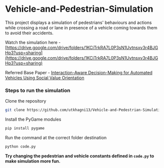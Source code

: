 # Vehicle-and-Pedestrian-Simulation
This project displays a simulation of pedestrians' behaviours and actions while crossing a road or lane in presence of a vehicle coming towards them to avoid their accidents.

Watch the simulation here - [https://drive.google.com/drive/folders/1KCiTrkRA7L0P3sN1Uvtnsxv3r4BJGHp3?usp=sharing](https://drive.google.com/drive/folders/1KCiTrkRA7L0P3sN1Uvtnsxv3r4BJGHp3?usp=sharing)

Referred Base Paper - [Interaction-Aware Decision-Making for Automated Vehicles Using Social Value Orientation](https://ieeexplore.ieee.org/iel7/7274857/7448921/09826385.pdf)

### Steps to run the simulation
Clone the repository
```bash
git clone https://github.com/utkhagni13/Vehicle-and-Pedestrian-Simulation.git
```

Install the PyGame modules
```bash
pip install pygame
```

Run the command at the correct folder destination
```bash
python code.py
```

**Try changing the pedestrian and vehicle constants defined in `code.py` to make simulation more fun.**

